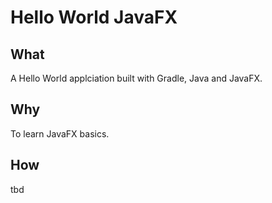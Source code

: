 # Hello World JavaFX

## What
A Hello World applciation built with Gradle, Java and JavaFX.

## Why
To learn JavaFX basics.

## How
tbd